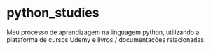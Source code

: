 # python_studies
Meu processo de aprendizagem na linguagem python, utilizando a plataforma de cursos Udemy e livros / documentações relacionadas. 
